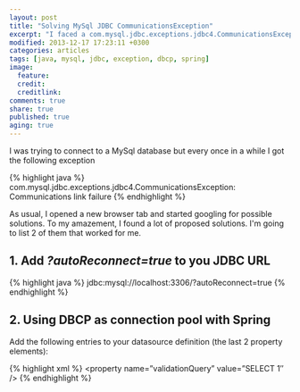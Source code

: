 ```yaml
---
layout: post
title: "Solving MySql JDBC CommunicationsException"
excerpt: "I faced a com.mysql.jdbc.exceptions.jdbc4.CommunicationsException and this is how I solved it."
modified: 2013-12-17 17:23:11 +0300
categories: articles
tags: [java, mysql, jdbc, exception, dbcp, spring]
image:
  feature:
  credit:
  creditlink:
comments: true
share: true
published: true
aging: true
---
```


I was trying to connect to a MySql database but every once in a while I got the following exception

{% highlight java %}
com.mysql.jdbc.exceptions.jdbc4.CommunicationsException: Communications link failure
{% endhighlight %}

As usual, I opened a new browser tab and started googling for possible solutions. To my amazement, I found a lot of proposed solutions. I'm going to list 2 of them that worked for me.

## 1. Add *?autoReconnect=true* to you JDBC URL

{% highlight java %}
jdbc:mysql://localhost:3306/?autoReconnect=true
{% endhighlight %}

## 2. Using DBCP as connection pool with Spring

Add the following entries to your datasource definition (the last 2 property elements):

{% highlight xml %}
<bean id=”datasource” destroy-method=”close”>
	<property name=”driverClassName” value=”${.jdbc.driver}” />
	<property name=”url” value=”${jdbc.url}” />
	<property name=”username” value=”${jdbc.username}” />
	<property name=”password” value=”${jdbc.password}” />
	<property name=”validationQuery” value=”SELECT 1″ />
	<property name=”testOnBorrow” value=”true” />
</bean>
{% endhighlight %}
